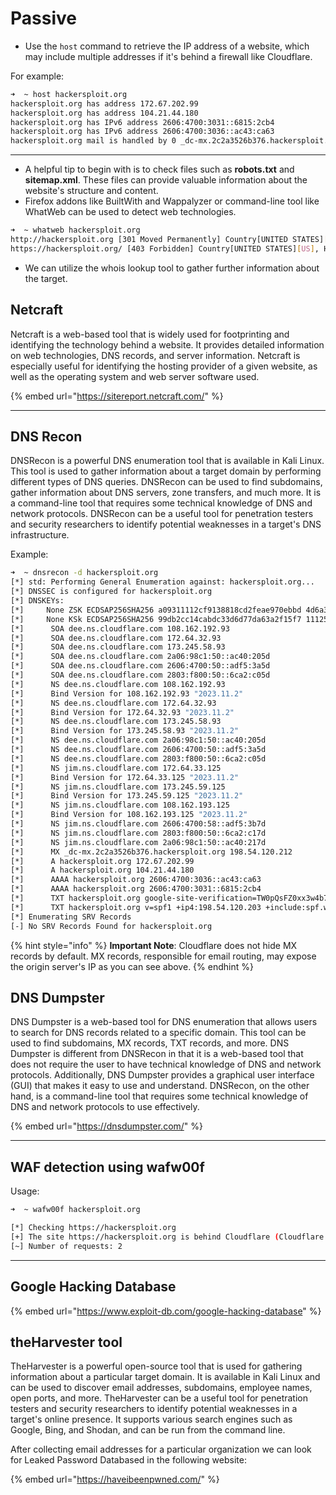 # Passive

* Use the `host` command to retrieve the IP address of a website, which may include multiple addresses if it's behind a firewall like Cloudflare.

For example:

```sh
➜  ~ host hackersploit.org
hackersploit.org has address 172.67.202.99
hackersploit.org has address 104.21.44.180
hackersploit.org has IPv6 address 2606:4700:3031::6815:2cb4
hackersploit.org has IPv6 address 2606:4700:3036::ac43:ca63
hackersploit.org mail is handled by 0 _dc-mx.2c2a3526b376.hackersploit.org.
```

***

* A helpful tip to begin with is to check files such as **robots.txt** and **sitemap.xml**. These files can provide valuable information about the website's structure and content.
* Firefox addons like BuiltWith and Wappalyzer or command-line tool like WhatWeb can be used to detect web technologies.

```sh
➜  ~ whatweb hackersploit.org
http://hackersploit.org [301 Moved Permanently] Country[UNITED STATES][US], HTTPServer[cloudflare], IP[104.21.44.180], RedirectLocation[https://hackersploit.org/], UncommonHeaders[report-to,nel,cf-ray,alt-svc]
https://hackersploit.org/ [403 Forbidden] Country[UNITED STATES][US], HTML5, HTTPServer[cloudflare], IP[104.21.44.180], Title[403 Forbidden][Title element contains newline(s)!], UncommonHeaders[referrer-policy,x-turbo-charged-by,cf-cache-status,report-to,nel,cf-ray,alt-svc]
```

* We can utilize the whois lookup tool to gather further information about the target.

## Netcraft

Netcraft is a web-based tool that is widely used for footprinting and identifying the technology behind a website. It provides detailed information on web technologies, DNS records, and server information. Netcraft is especially useful for identifying the hosting provider of a given website, as well as the operating system and web server software used.

{% embed url="https://sitereport.netcraft.com/" %}

***

## DNS Recon

DNSRecon is a powerful DNS enumeration tool that is available in Kali Linux. This tool is used to gather information about a target domain by performing different types of DNS queries. DNSRecon can be used to find subdomains, gather information about DNS servers, zone transfers, and much more. It is a command-line tool that requires some technical knowledge of DNS and network protocols. DNSRecon can be a useful tool for penetration testers and security researchers to identify potential weaknesses in a target's DNS infrastructure.

Example:

```sh
➜  ~ dnsrecon -d hackersploit.org
[*] std: Performing General Enumeration against: hackersploit.org...
[*] DNSSEC is configured for hackersploit.org
[*] DNSKEYs:
[*]     None ZSK ECDSAP256SHA256 a09311112cf9138818cd2feae970ebbd 4d6a30f6088c25b325a39abbc5cd1197 aa098283e5aaf421177c2aa5d714992a 9957d1bcc18f98cd71f1f1806b65e148
[*]     None KSk ECDSAP256SHA256 99db2cc14cabdc33d6d77da63a2f15f7 1112584f234e8d1dc428e39e8a4a97e1 aa271a555dc90701e17e2a4c4b6f120b 7c32d44f4ac02bd894cf2d4be7778a19
[*]      SOA dee.ns.cloudflare.com 108.162.192.93
[*]      SOA dee.ns.cloudflare.com 172.64.32.93
[*]      SOA dee.ns.cloudflare.com 173.245.58.93
[*]      SOA dee.ns.cloudflare.com 2a06:98c1:50::ac40:205d
[*]      SOA dee.ns.cloudflare.com 2606:4700:50::adf5:3a5d
[*]      SOA dee.ns.cloudflare.com 2803:f800:50::6ca2:c05d
[*]      NS dee.ns.cloudflare.com 108.162.192.93
[*]      Bind Version for 108.162.192.93 "2023.11.2"
[*]      NS dee.ns.cloudflare.com 172.64.32.93
[*]      Bind Version for 172.64.32.93 "2023.11.2"
[*]      NS dee.ns.cloudflare.com 173.245.58.93
[*]      Bind Version for 173.245.58.93 "2023.11.2"
[*]      NS dee.ns.cloudflare.com 2a06:98c1:50::ac40:205d
[*]      NS dee.ns.cloudflare.com 2606:4700:50::adf5:3a5d
[*]      NS dee.ns.cloudflare.com 2803:f800:50::6ca2:c05d
[*]      NS jim.ns.cloudflare.com 172.64.33.125
[*]      Bind Version for 172.64.33.125 "2023.11.2"
[*]      NS jim.ns.cloudflare.com 173.245.59.125
[*]      Bind Version for 173.245.59.125 "2023.11.2"
[*]      NS jim.ns.cloudflare.com 108.162.193.125
[*]      Bind Version for 108.162.193.125 "2023.11.2"
[*]      NS jim.ns.cloudflare.com 2606:4700:58::adf5:3b7d
[*]      NS jim.ns.cloudflare.com 2803:f800:50::6ca2:c17d
[*]      NS jim.ns.cloudflare.com 2a06:98c1:50::ac40:217d
[*]      MX _dc-mx.2c2a3526b376.hackersploit.org 198.54.120.212
[*]      A hackersploit.org 172.67.202.99
[*]      A hackersploit.org 104.21.44.180
[*]      AAAA hackersploit.org 2606:4700:3036::ac43:ca63
[*]      AAAA hackersploit.org 2606:4700:3031::6815:2cb4
[*]      TXT hackersploit.org google-site-verification=TW0pQsFZ0xx3w4b7kysBV0UrcMq7fJFB-5Rz9h6GwkU
[*]      TXT hackersploit.org v=spf1 +ip4:198.54.120.203 +include:spf.web-hosting.com +ip4:198.54.120.212 +include:hackersploit.org ~all
[*] Enumerating SRV Records
[-] No SRV Records Found for hackersploit.org
```

{% hint style="info" %}
**Important Note**: Cloudflare does not hide MX records by default. MX records, responsible for email routing, may expose the origin server's IP as you can see above.
{% endhint %}

## DNS Dumpster

DNS Dumpster is a web-based tool for DNS enumeration that allows users to search for DNS records related to a specific domain. This tool can be used to find subdomains, MX records, TXT records, and more. DNS Dumpster is different from DNSRecon in that it is a web-based tool that does not require the user to have technical knowledge of DNS and network protocols. Additionally, DNS Dumpster provides a graphical user interface (GUI) that makes it easy to use and understand. DNSRecon, on the other hand, is a command-line tool that requires some technical knowledge of DNS and network protocols to use effectively.

{% embed url="https://dnsdumpster.com/" %}

***

## WAF detection using wafw00f

Usage:

```sh
➜  ~ wafw00f hackersploit.org

[*] Checking https://hackersploit.org
[+] The site https://hackersploit.org is behind Cloudflare (Cloudflare Inc.) WAF.
[~] Number of requests: 2
```

***

## Google Hacking Database

{% embed url="https://www.exploit-db.com/google-hacking-database" %}

## theHarvester tool

TheHarvester is a powerful open-source tool that is used for gathering information about a particular target domain. It is available in Kali Linux and can be used to discover email addresses, subdomains, employee names, open ports, and more. TheHarvester can be a useful tool for penetration testers and security researchers to identify potential weaknesses in a target's online presence. It supports various search engines such as Google, Bing, and Shodan, and can be run from the command line.

After collecting email addresses for a particular organization we can look for Leaked Password Databased in the following website:

{% embed url="https://haveibeenpwned.com/" %}
